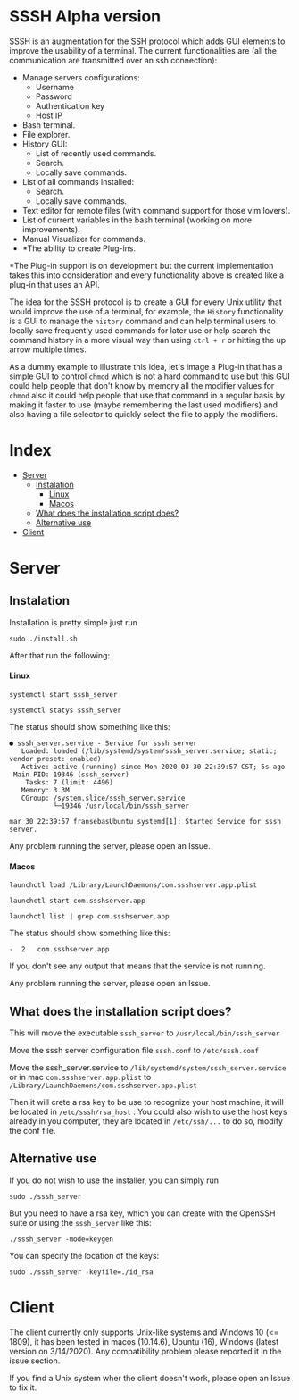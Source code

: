# SSSH Alpha version

SSSH is an augmentation for the SSH protocol which adds GUI elements to improve the usability of a terminal. The current functionalities are (all the communication are transmitted over an ssh connection):

* Manage servers configurations:
  * Username
  * Password
  * Authentication key
  * Host IP
* Bash terminal.
* File explorer.
* History GUI:
  * List of recently used commands.
  * Search.
  * Locally save commands.
* List of all commands installed:
  * Search.
  * Locally save commands.
* Text editor for remote files (with command support for those vim lovers).
* List of current variables in the bash terminal (working on more improvements).
* Manual Visualizer for commands.
* *The ability to create Plug-ins.

*The Plug-in support is on development but the current implementation takes this into consideration and every functionality above is created like a plug-in that uses an API.

The idea for the SSSH protocol is to create a GUI for every Unix utility that would improve the use of a terminal, for example, the `History` functionality is a GUI to manage the `history` command and can help terminal users to locally save frequently used commands for later use or help search the command history in a more visual way than using `ctrl + r` or hitting the up arrow multiple times.

As a dummy example to illustrate this idea, let's image a Plug-in that has a simple GUI to control `chmod` which is not a hard command to use but this GUI could help people that don't know by memory all the modifier values for `chmod` also it could help people that use that command in a regular basis by making it faster to use (maybe remembering the last used modifiers) and also having a file selector to quickly select the file to apply the modifiers.

# Index

* [Server](#server)
  * [Instalation](#instalation)
     * [Linux](#linux)
     * [Macos](#macos)
  * [What does the installation script does?](#what-does-the-installation-script-does)
  * [Alternative use](#alternative-use)
* [Client](#client)

# Server

## Instalation

Installation is pretty simple just run

`sudo ./install.sh`

After that run the following:
#### Linux

`systemctl start sssh_server`

`systemctl statys sssh_server`

The status should show something like this:

```
● sssh_server.service - Service for sssh server
   Loaded: loaded (/lib/systemd/system/sssh_server.service; static; vendor preset: enabled)
   Active: active (running) since Mon 2020-03-30 22:39:57 CST; 5s ago
 Main PID: 19346 (sssh_server)
    Tasks: 7 (limit: 4496)
   Memory: 3.3M
   CGroup: /system.slice/sssh_server.service
           └─19346 /usr/local/bin/sssh_server

mar 30 22:39:57 fransebasUbuntu systemd[1]: Started Service for sssh server.
```

Any problem running the server, please open an Issue.

#### Macos

`launchctl load /Library/LaunchDaemons/com.ssshserver.app.plist`

`launchctl start com.ssshserver.app`

`launchctl list | grep com.ssshserver.app` 

The status should show something like this:

`-	2	com.ssshserver.app`

If you don't see any output that means that the service is not running.

Any problem running the server, please open an Issue.

## What does the installation script does?


This will move the executable `sssh_server` to  `/usr/local/bin/sssh_server`

Move the sssh server configuration file `sssh.conf` to `/etc/sssh.conf`

Move the sssh_server.service to `/lib/systemd/system/sssh_server.service` or in mac `com.ssshserver.app.plist` to `/Library/LaunchDaemons/com.ssshserver.app.plist`

Then it will crete a rsa key to be use to recognize your host machine, it will be located in `/etc/sssh/rsa_host` .
You could also wish to use the host keys already in you computer, they are located in `/etc/ssh/...` to do so, modify the conf file.


## Alternative use

If you do not wish to use the installer, you can simply run

`sudo ./sssh_server`

But you need to have a rsa key, which you can create with the OpenSSH suite or using the `sssh_server` like this:

`./sssh_server -mode=keygen`

You can specify the location of the keys:

`sudo ./sssh_server -keyfile=./id_rsa`


# Client

The client currently only supports Unix-like systems and Windows 10 (<= 1809), it has been tested in macos (10.14.6), Ubuntu (16), Windows (latest version on 3/14/2020). Any compatibility problem please reported it in the issue section.

If you find a Unix system wher the client doesn't work, please open an Issue to fix it.
